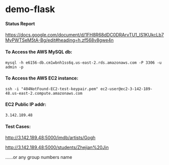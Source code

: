 # demo-flask



#### Status Report

https://docs.google.com/document/d/1FH8R68dDC0DRArvTU1_IS1KUkcLb7MvPWTSeM5tA-Bg/edit#heading=h.zf568v8gwe4n

#### To Access the AWS MySQL db:

`mysql -h e6156-db.cm1wbnh1ss6q.us-east-2.rds.amazonaws.com -P 3306 -u admin -p` 

#### To Access the AWS EC2 instance:
`ssh -i "404NotFound-EC2-test-keypair.pem" ec2-user@ec2-3-142-189-48.us-east-2.compute.amazonaws.com`

#### EC2 Public IP addr:

`3.142.189.48`

#### Test Cases:

http://3.142.189.48:5000/imdb/artists/Gogh

http://3.142.189.48:5000/students/Zhejian%20Jin

......or any group numbers name 

